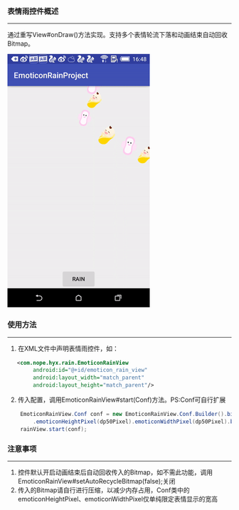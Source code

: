 ### 表情雨控件概述
---
通过重写View#onDraw()方法实现。支持多个表情轮流下落和动画结束自动回收Bitmap。

![image](https://github.com/helloworldyx/EmoticonRainView/blob/master/show.gif)

### 使用方法
---
1. 在XML文件中声明表情雨控件，如：
```xml
   <com.nope.hyx.rain.EmoticonRainView
        android:id="@+id/emoticon_rain_view"
        android:layout_width="match_parent"
        android:layout_height="match_parent"/>
```
2. 传入配置，调用EmoticonRainView#start(Conf)方法。PS:Conf可自行扩展
```java
    EmoticonRainView.Conf conf = new EmoticonRainView.Conf.Builder().bitmaps(bitmaps)
        .emoticonHeightPixel(dp50Pixel).emoticonWidthPixel(dp50Pixel).build();
    rainView.start(conf);
```

### 注意事项
---
1. 控件默认开启动画结束后自动回收传入的Bitmap，如不需此功能，调用EmoticonRainView#setAutoRecycleBitmap(false);关闭
2. 传入的Bitmap请自行进行压缩，以减少内存占用，Conf类中的emoticonHeightPixel、emoticonWidthPixel仅单纯限定表情显示的宽高
